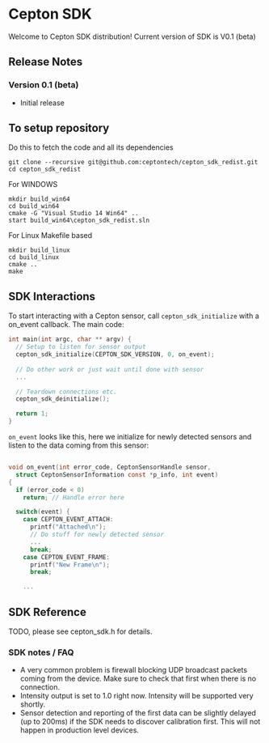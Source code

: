 # Cepton SDK
Welcome to Cepton SDK distribution! Current version of SDK is V0.1 (beta)
## Release Notes
### Version 0.1 (beta)
* Initial release

## To setup repository
Do this to fetch the code and all its dependencies
```
git clone --recursive git@github.com:ceptontech/cepton_sdk_redist.git
cd cepton_sdk_redist
```

For WINDOWS
```
mkdir build_win64
cd build_win64
cmake -G "Visual Studio 14 Win64" ..
start build_win64\cepton_sdk_redist.sln
```

For Linux Makefile based
```
mkdir build_linux
cd build_linux
cmake ..
make
```


## SDK Interactions
To start interacting with a Cepton sensor, call ```cepton_sdk_initialize``` with a on_event callback. The main code:
```C
int main(int argc, char ** argv) {
  // Setup to listen for sensor output
  cepton_sdk_initialize(CEPTON_SDK_VERSION, 0, on_event);
  
  // Do other work or just wait until done with sensor
  ...

  // Teardown connections etc.
  cepton_sdk_deinitialize();

  return 1;
}
```

```on_event``` looks like this, here we initialize for newly detected sensors and listen to the data coming from this sensor:

```C

void on_event(int error_code, CeptonSensorHandle sensor,
  struct CeptonSensorInformation const *p_info, int event)
{
  if (error_code < 0)
    return; // Handle error here

  switch(event) {
    case CEPTON_EVENT_ATTACH:
      printf("Attached\n");
	  // Do stuff for newly detected sensor
	  ...
      break;
    case CEPTON_EVENT_FRAME:
      printf("New Frame\n");
      break;

	...

```

## SDK Reference
TODO, please see cepton_sdk.h for details.


### SDK notes / FAQ
* A very common problem is firewall blocking UDP broadcast packets coming from the device. Make sure to check that first when there is no connection.
* Intensity output is set to 1.0 right now. Intensity will be supported very shortly.
* Sensor detection and reporting of the first data can be slightly delayed (up to 200ms) if the SDK needs to discover calibration first. This will not happen in production level devices.